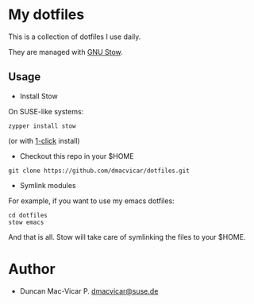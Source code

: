 
# My dotfiles

This is a collection of dotfiles I use daily.

They are managed with [GNU Stow](https://www.gnu.org/software/stow/).

## Usage

* Install Stow

On SUSE-like systems:

```console
zypper install stow
```

(or with [1-click](https://software.opensuse.org/package/stow) install)

* Checkout this repo in your $HOME

```console
git clone https://github.com/dmacvicar/dotfiles.git
```
* Symlink modules

For example, if you want to use my emacs dotfiles:

```console
cd dotfiles
stow emacs
```

And that is all. Stow will take care of symlinking the files to your $HOME.

# Author

* Duncan Mac-Vicar P. <dmacvicar@suse.de>

